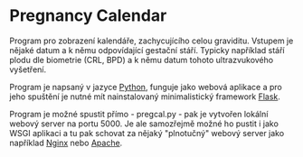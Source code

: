 Pregnancy Calendar
==================

Program pro zobrazení kalendáře, zachycujícího celou graviditu. Vstupem je nějaké datum a k němu odpovídající gestační stáří. Typicky například stáří plodu dle biometrie (CRL, BPD) a k němu datum tohoto ultrazvukového vyšetření.

Program je napsaný v jazyce [Python](http://www.python.org/), funguje jako webová aplikace a pro jeho spuštění je nutné mít nainstalovaný minimalistický framework [Flask](http://flask.pocoo.org/).

Program je možné spustit přímo - pregcal.py - pak je vytvořen lokální webový server na portu 5000. Je ale samozřejmě možné ho pustit i jako WSGI aplikaci a tu pak schovat za nějaký "plnotučný" webový server jako například [Nginx](http://nginx.org/) nebo [Apache](http://httpd.apache.org/).
